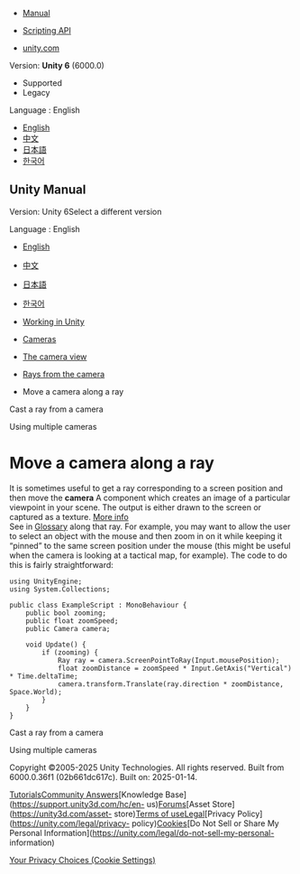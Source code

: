 [](https://docs.unity3d.com)

  * [Manual](../Manual/index.html)
  * [Scripting API](../ScriptReference/index.html)

  * [unity.com](https://unity.com/)

Version: **Unity 6** (6000.0)

  * Supported
  * Legacy

Language : English

  * [English](/Manual/CameraRays-move.html)
  * [中文](/cn/current/Manual/CameraRays-move.html)
  * [日本語](/ja/current/Manual/CameraRays-move.html)
  * [한국어](/kr/current/Manual/CameraRays-move.html)

[](https://docs.unity3d.com)

## Unity Manual

Version: Unity 6Select a different version

Language : English

  * [English](/Manual/CameraRays-move.html)
  * [中文](/cn/current/Manual/CameraRays-move.html)
  * [日本語](/ja/current/Manual/CameraRays-move.html)
  * [한국어](/kr/current/Manual/CameraRays-move.html)

  * [Working in Unity](working-in-unity.html)
  * [Cameras](Cameras.html)
  * [The camera view](CameraView.html)
  * [Rays from the camera](CameraRays.html)
  * Move a camera along a ray

[](CameraRays-cast.html)

Cast a ray from a camera

[](MultipleCameras-landing.html)

Using multiple cameras

# Move a camera along a ray

It is sometimes useful to get a ray corresponding to a screen position and
then move the **camera** A component which creates an image of a particular
viewpoint in your scene. The output is either drawn to the screen or captured
as a texture. [More info](CamerasOverview.html)  
See in [Glossary](Glossary.html#Camera) along that ray. For example, you may
want to allow the user to select an object with the mouse and then zoom in on
it while keeping it “pinned” to the same screen position under the mouse (this
might be useful when the camera is looking at a tactical map, for example).
The code to do this is fairly straightforward:

    
    
    using UnityEngine;
    using System.Collections;
    
    public class ExampleScript : MonoBehaviour {
        public bool zooming;
        public float zoomSpeed;
        public Camera camera;
    
        void Update() {
            if (zooming) {
                Ray ray = camera.ScreenPointToRay(Input.mousePosition);
                float zoomDistance = zoomSpeed * Input.GetAxis("Vertical") * Time.deltaTime;
                camera.transform.Translate(ray.direction * zoomDistance, Space.World);
            }
        }
    }
    

[](CameraRays-cast.html)

Cast a ray from a camera

[](MultipleCameras-landing.html)

Using multiple cameras

Copyright ©2005-2025 Unity Technologies. All rights reserved. Built from
6000.0.36f1 (02b661dc617c). Built on: 2025-01-14.

[Tutorials](https://learn.unity.com/)[Community
Answers](https://answers.unity3d.com)[Knowledge
Base](https://support.unity3d.com/hc/en-
us)[Forums](https://forum.unity3d.com)[Asset Store](https://unity3d.com/asset-
store)[Terms of
use](https://docs.unity3d.com/Manual/TermsOfUse.html)[Legal](https://unity.com/legal)[Privacy
Policy](https://unity.com/legal/privacy-
policy)[Cookies](https://unity.com/legal/cookie-policy)[Do Not Sell or Share
My Personal Information](https://unity.com/legal/do-not-sell-my-personal-
information)

[Your Privacy Choices (Cookie Settings)](javascript:void\(0\);)

